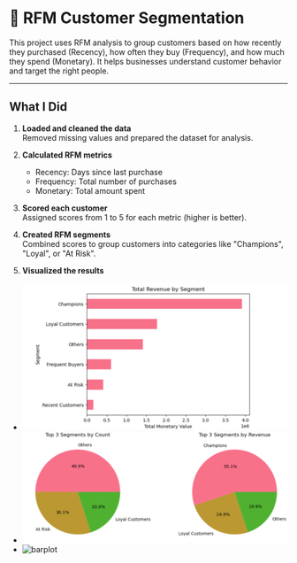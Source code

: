 # 🧮 RFM Customer Segmentation

This project uses RFM analysis to group customers based on how recently they purchased (Recency), how often they buy (Frequency), and how much they spend (Monetary). It helps businesses understand customer behavior and target the right people.

---

## What I Did

1. **Loaded and cleaned the data**  
   Removed missing values and prepared the dataset for analysis.

2. **Calculated RFM metrics**  
   - Recency: Days since last purchase  
   - Frequency: Total number of purchases  
   - Monetary: Total amount spent

3. **Scored each customer**  
   Assigned scores from 1 to 5 for each metric (higher is better).

4. **Created RFM segments**  
   Combined scores to group customers into categories like "Champions", "Loyal", or "At Risk".

5. **Visualized the results**  
- ![barplot](https://github.com/Esraa-MOhamed7/Customer-Segmentation-with-RFM-Analysis/blob/main/Total%20Revenue%20by%20Segment.png)
- ![pieplot](https://github.com/Esraa-MOhamed7/Customer-Segmentation-with-RFM-Analysis/blob/main/Top%203%20Segments%20by%20Count%20and%20Revenue.png)
- ![barplot](ww./jj)

